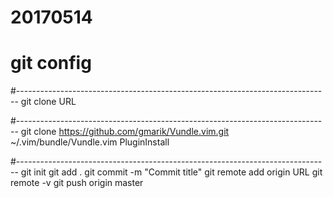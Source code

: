 # 20170514
# git config

#------------------------------------------------------------------------------
git clone URL



#------------------------------------------------------------------------------
git clone https://github.com/gmarik/Vundle.vim.git ~/.vim/bundle/Vundle.vim
PluginInstall




#------------------------------------------------------------------------------
git init
git add .
git commit -m "Commit title"
git remote add origin URL
git remote -v
git push origin master

